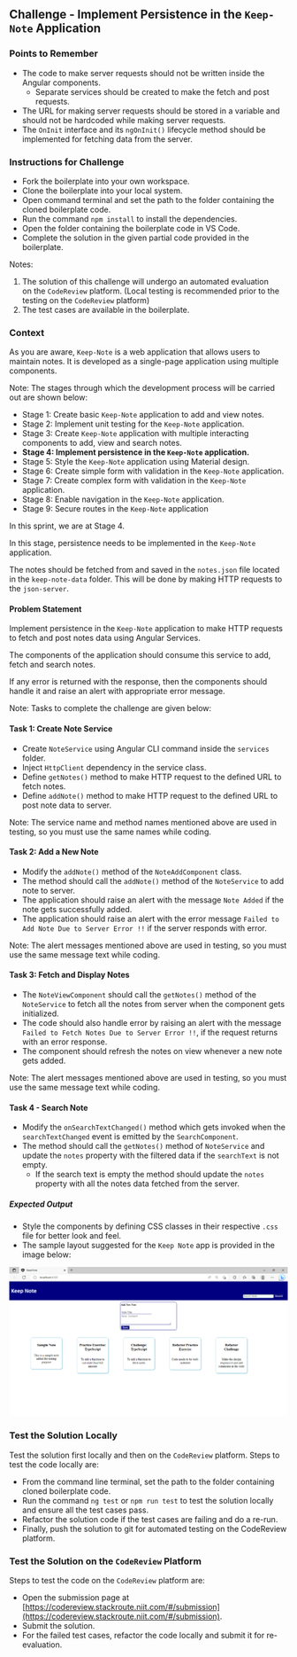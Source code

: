 ## Challenge - Implement Persistence in the `Keep-Note` Application

### Points to Remember
- The code to make server requests should not be written inside the Angular components.​
    - Separate services should be created to make the fetch and post requests. ​
- The URL for making server requests should be stored in a variable and should not be hardcoded while making server requests. ​
- The `OnInit` interface and its `ngOnInit()` lifecycle method should be implemented for fetching data from the server. ​
​
### Instructions for Challenge

- Fork the boilerplate into your own workspace. ​
- Clone the boilerplate into your local system. ​
- Open command terminal and set the path to the folder containing the cloned boilerplate code.​
- Run the command `npm install` to install the dependencies.
- Open the folder containing the boilerplate code in VS Code.​
- Complete the solution in the given partial code provided in the boilerplate.

Notes:
1. The solution of this challenge will undergo an automated evaluation on the `CodeReview` platform. (Local testing is recommended prior to the testing on the `CodeReview` platform)
2. The test cases are available in the boilerplate.

### Context

As you are aware, `Keep-Note` is a web application that allows users to maintain notes. It is developed as a single-page application using multiple components. 

Note: The stages through which the development process will be carried out are shown below:
- Stage 1: Create basic `Keep-Note` application to add and view notes.
- Stage 2: Implement unit testing for the `Keep-Note` application.
- Stage 3: Create `Keep-Note` application with multiple interacting components to add, view and search notes.
- **Stage 4: Implement persistence in the `Keep-Note` application.**
- Stage 5: Style the `Keep-Note` application using Material design.
- Stage 6: Create simple form with validation in the `Keep-Note` application.
- Stage 7: Create complex form with validation in the `Keep-Note` application.
- Stage 8: Enable navigation in the `Keep-Note` application.
- Stage 9: Secure routes in the `Keep-Note` application

In this sprint, we are at Stage 4.

In this stage, persistence needs to be implemented in the `Keep-Note` application.

The notes should be fetched from and saved in the `notes.json` file located in the `keep-note-data` folder. This will be done by making HTTP requests to the `json-server`.

#### Problem Statement

Implement persistence in the `​Keep-Note` application to make HTTP requests to fetch ​and post notes data​ using Angular Services.

The components of the application should consume this service to add, fetch and search notes.

If any error is returned with the response, then the components should handle it and raise an alert with appropriate error message.

​Note: Tasks to complete the challenge are given below: 

#### Task 1: Create Note Service
- Create `NoteService` using Angular CLI command inside the `services` folder.
- Inject `HttpClient` dependency in the service class.
- Define `getNotes()` method to make HTTP request to the defined URL to fetch notes.
- Define `addNote()` method to make HTTP request to the defined URL to post note data to server.

Note: The service name and method names mentioned above are used in testing, so you must use the same names while coding. 

#### Task 2: Add a New Note
- Modify the `addNote()` method of the `NoteAddComponent` class.
- The method should call the `addNote()` method of the `NoteService` to add note to server.
- The application should raise an alert with the message `Note Added` if the note gets successfully added.
- The application should raise an alert with the error message `Failed to Add Note Due to Server Error !!` if the server responds with error.

Note: The alert messages mentioned above are used in testing, so you must use the same message text while coding. 

#### Task 3: Fetch and Display Notes
- The `NoteViewComponent` should call the `getNotes()` method of the `NoteService` to fetch all the notes from server when the component gets initialized.
- The code should also handle error by raising an alert with the message `Failed to Fetch Notes Due to Server Error !!`, if the request returns with an error response.
- The component should refresh the notes on view whenever a new note gets added.

Note: The alert messages mentioned above are used in testing, so you must use the same message text while coding. 

#### Task 4 - Search Note
- Modify the `onSearchTextChanged()` method which gets invoked when the `searchTextChanged` event is emitted by the `SearchComponent`.
- The method should call the `getNotes()` method of `NoteService` and update the `notes` property with the filtered data if the `searchText` is not empty. 
    - If the search text is empty the method should update the `notes` property with all the notes data fetched from the server.


##### Expected Output

- Style the components by defining CSS classes in their respective `.css` file for better look and feel.
- The sample layout suggested for the `Keep Note` app is provided in the image below:

![](./resources/keep-note-app.jpg)

### Test the Solution Locally​

Test the solution first locally and then on the `CodeReview` platform. Steps to test the code locally are:
- From the command line terminal, set the path to the folder containing cloned boilerplate code.
- Run the command `ng test` or `npm run test` to test the solution locally and ensure all the test cases pass.
- Refactor the solution code if the test cases are failing and do a re-run.​
- Finally, push the solution to git for automated testing on the CodeReview platform.

### Test the Solution on the `CodeReview` Platform

Steps to test the code on the `CodeReview` platform are:
- Open the submission page at [https://codereview.stackroute.niit.com/#/submission](https://codereview.stackroute.niit.com/#/submission).
- Submit the solution.
- For the failed test cases, refactor the code locally and submit it for re-evaluation.
